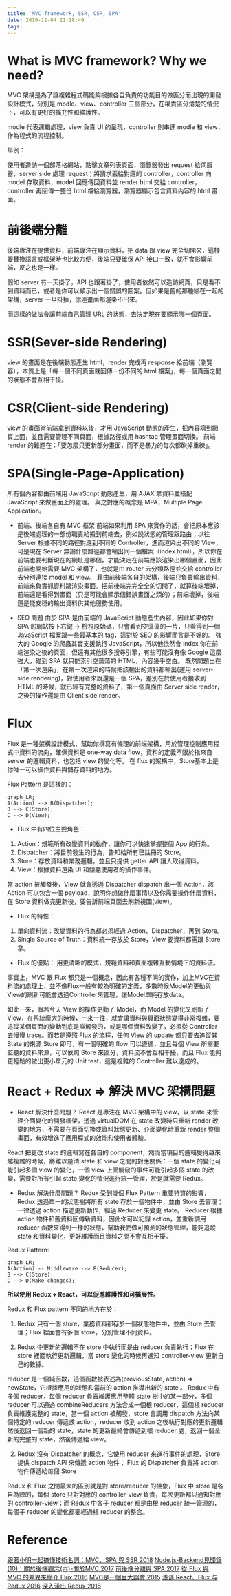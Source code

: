 ```yaml
---
title: 'MVC framework, SSR, CSR, SPA'
date: 2019-11-04 21:18:49
tags:
---
```


# What is MVC framework? Why we need?

MVC 架構是為了讓複雜程式碼能夠根據各自負責的功能目的做區分而出現的開發設計模式，分別是 modle、view、controller 三個部分，在權責區分清楚的情況下，可以有更好的擴充性和維護性。

modle 代表邏輯處理，view 負責 UI 的呈現，controller 則串連 modle 和 view，作為程式的流程控制。

舉例：

使用者造訪一個部落格網站，點擊文章列表頁面，瀏覽器發出 request 給伺服器，server side 處理 request；將請求丟給對應的 controller，controller 向 model 存取資料，model 回應傳回資料並 render html 交給 controller，controller 再回傳一整份 html 檔給瀏覽器，瀏覽器顯示包含資料內容的 html 畫面。

# 前後端分離

後端專注在提供資料，前端專注在顯示資料，把 data 跟 view 完全切開來，這樣要替換語言或框架時也比較方便，後端只要確保 API 接口一致，就不會影響前端，反之也是一樣。

假如 server 有一天掛了，API 也跟著掛了，使用者依然可以造訪網頁，只是看不到資料而已，或者是你可以顯示出一個錯誤的圖案。但如果是舊的那種綁在一起的架構，server 一旦掛掉，你連畫面都渲染不出來。

而這樣的做法會讓前端自己管理 URL 的狀態，去決定現在要顯示哪一個頁面。

# SSR(Sever-side Rendering)

view 的畫面是在後端動態產生 html，render 完成再 response 給前端（瀏覽器），本質上是「每一個不同頁面就回傳一份不同的 html 檔案」，每一個頁面之間的狀態不會互相干擾。

# CSR(Client-side Rendering)

view 的畫面當前端拿到資料以後，才用 JavaScript 動態的產生，把內容填到網頁上面，並且需要管理不同頁面，根據路徑或用 hashtag 管理畫面切換。
前端 render 的難題在：「要怎麼只更新部分畫面，而不是暴力的每次都砍掉重練」。

# SPA(Single-Page-Application)

所有個內容都由前端用 JavaScript 動態產生，用 AJAX 拿資料並搭配 JavaScript 來做畫面上的處理。
與之對應的概念是 MPA，Multiple Page Application。

- 前端、後端各自有 MVC 框架
前端如果利用 SPA 來實作的話，會把原本應該是後端處理的一部份職責給搬到前端去，例如說狀態的管理跟路由；以往 Server 根據不同的路徑對應到不同的 Controller，進而渲染出不同的 View，可是現在 Server 無論什麼路徑都會輸出同一個檔案（index.html），所以你在前端也要判斷現在的網址是哪個，才能決定在前端應該渲染出哪個畫面，因此前端也開始需要 MVC 架構了，也就是由 router 去分類路徑並交給 controller 去分別連接 model 和 view。
藉由前後端各自的架構，後端只負責輸出資料，前端來負責抓資料跟渲染畫面。把前後端完完全全的切開了，就算後端壞掉，前端還是看得到畫面（只是可能會顯示個錯誤畫面之類的）；前端壞掉，後端還是能安穩的輸出資料供其他服務使用。

- SEO 問題
由於 SPA 是由前端的 JavaScript 動態產生內容，因此如果你對 SPA 的網站按下右鍵 -> 檢視原始碼，只會看到空蕩蕩的一片，只看得到一個 JavaScript 檔案跟一些最基本的 tag，這對於 SEO 的影響而言是不好的。
強大的 Google 的爬蟲其實支援執行 JavaScript，所以他依然會 index 你在前端渲染之後的頁面，但還有其他很多搜尋引擎，有些可能沒有像 Google 這麼強大，碰到 SPA 就只能索引空蕩蕩的 HTML，內容幾乎空白。
既然問題出在「第一次渲染」，在第一次渲染的時候把該輸出的資料都輸出(運用 server-side rendering)，對使用者來說還是一個 SPA，差別在於使用者接收到 HTML 的時候，就已經有完整的資料了，第一個頁面由 Server side render，之後的操作還是由 Client side render。

# Flux 

Flux 是一種架構設計模式，幫助你撰寫有條理的前端架構，用於管理控制應用程式中資料的流向，確保資料是 one-way data flow，資料的定義不限於指來自 server 的邏輯資料，也包括 view 的變化等。 在 flux 的架構中，Store基本上是你唯一可以操作資料與儲存資料的地方。

Flux Pattern 是這樣的：
```mermaid
graph LR;
A(Action) --> B(Dispatcher);
B --> C(Store);
C --> D(View);
```

- Flux 中有四位主要角色：

1. Action：規範所有改變資料的動作，讓你可以快速掌握整個 App 的行為。
2. Dispatcher：將目前發生的行為，告知給所有已註冊的 Store。
3. Store：存放資料和業務邏輯，並且只提供 getter API 讓人取得資料。
4. View：根據資料渲染 UI 和傾聽使用者的操作事件。

當 action 被觸發後，View 就會透過 Dispatcher dispatch 出一個 Action，該 Action 可以包含一個 payload，說明你想做什麼事情以及你需要操作什麼資料，在 Store 資料做完更新後，要告訴前端頁面去刷新視圖(view)。

- Flux 的特性：
1. 單向資料流：改變資料的行為都必須經過 Action、Dispatcher，再到 Store。
2. Single Source of Truth：資料統一存放於 Store，View 要資料都需跟 Store 拿。

- Flux 的優點：
用更清晰的模式，規範資料和頁面複雜互動情境下的資料流。

事實上，MVC 跟 Flux 都只是一個概念，因此有各種不同的實作，加上MVC在資料流的處理上，並不像Flux一般有較為明確的定義，多數時候Model的更動與View的刷新可能會透過Controller來管理，讓Model單純存放data。

如此一來，假若今天 View 的操作更動了 Model，而 Model 的變化又刷新了 View，在系統龐大的時候，一來一往，就會讓資料與頁面狀態變得非常複雜，要追蹤某個頁面的變動到底是誰觸發的，或是哪個資料改變了，必須從 Controller 去慢慢 trace。而若是遵照 Flux 的流程，任何 View 的 update 都只要去追蹤其 State 的來源 Store 即可，有一個明確的 flow 可以遵循，並且每個 View 所需要監聽的資料來源，可以依照 Store 來區分，資料流不會互相干擾，而且 Flux 能夠更輕鬆的做出更小單元的 Unit test，這是複雜的 Controller 難以達成的。

# React + Redux => 解決 MVC 架構問題

- React 解決什麼問題？
React 是專注在 MVC 架構中的 view，以 state 來管理介面變化的開發框架，透過 virtualDOM 在 state 改變時只重新 render 改變的地方，不需要在頁面切換或資料狀態更新、介面變化時重新 render 整個畫面，有效增進了應用程式的效能和使用者體驗。

React 把更改 state 的邏輯寫在各自的 component，然而當項目的邏輯變得越來越複雜的時候，將難以釐清 state 和 view 之間的對應關係：一個 state 的變化可能引起多個 view 的變化，一個 view 上面觸發的事件可能引起多個 state 的改變，需要對所有引起 state 變化的情況進行統一管理，於是就需要 Redux。

- Redux 解決什麼問題？
Redux 受到幾個 Flux Pattern 重要特質的影響，Redux 透過單一的狀態樹將所有 state 存於一個物件中，並由 Store 去管理；一律透過 action 描述更新動作，經過 Reducer 來變更 state。
Reducer 根據 action 物件和舊資料回傳新資料，因此你可以紀錄 action，並重新調用 reducer 函數來得到一樣的狀態，幫助我們做可預測的狀態管理，能夠追蹤 state 和資料變化，更好維護而且資料之間不會互相干擾。

Redux Pattern:
```mermaid
graph LR;
A(Action) -- Middleware --> B(Reducer);
B --> C(Store);
C --> D(Make changes);
```

**所以使用 Redux + React，可以促進維護性和可擴展性。**

Redux 和 Flux pattern 不同的地方在於： 
1. Redux 只有一個 store，業務資料都存於一個狀態物件中，並由 Store 去管理；Flux 裡面會有多個 store，分別管理不同資料。

2. Redux 中更新的邏輯不在 store 中執行而是由 reducer 負責執行；Flux 在 store 裡面執行更新邏輯，當 store 變化的時候再通知 controller-view 更新自己的數據。

reducer 是一個純函數，這個函數被表述為(previousState, action) => newState，它根據應用的狀態和當前的 action 推導出新的 state 。 Redux 中有多個 reducer，每個 reducer 負責維護應用整體 state 樹中的某一部分，多個 reducer 可以通過 combineReducers 方法合成一個根 reducer，這個根 reducer 負責維護完整的 state，當一個 action 被觸發，store 會調用 dispatch 方法向某個特定的 reducer 傳遞該 action，reducer 收到 action 之後執行對應的更新邏輯然後返回一個新的 state，state 的更新最終會傳遞到根 reducer 處，返回一個全新的完整的 state，然後傳遞給 view。

2. Redux 沒有 Dispatcher 的概念，它使用 reducer 來進行事件的處理，Store 提供 dispatch API 來傳遞 action 物件；
Flux 的 Dispatcher 負責將 action 物件傳遞給每個 Store

Redux 和 Flux 之間最大的區別就是對 store/reducer 的抽象，Flux 中 store 是各自為陣的，每個 store 只對對應的 controller-view 負責，每次更新都只通知對應的 controller-view；而 Redux 中各子 reducer 都是由根 reducer 統一管理的，每個子 reducer 的變化都要經過根 reducer 的整合。

# Reference 

[跟著小明一起搞懂技術名詞：MVC、SPA 與 SSR 2018](https://medium.com/@hulitw/introduction-mvc-spa-and-ssr-545c941669e9)
[Node.js-Backend見聞錄(10)：關於後端觀念(六)-關於MVC 2017](https://ithelp.ithome.com.tw/articles/10194968)
[前後端分離與 SPA 2017](https://blog.techbridge.cc/2017/09/16/frontend-backend-mvc/)
[從 Flux 與 MVC 的差異來簡介 Flux 2016](https://blog.techbridge.cc/2016/04/29/introduce-flux-from-flux-and-mvc/)
[MVC是一個巨大誤會 2015](http://blog.turn.tw/?p=1539)
[浅谈 React、Flux 与 Redux 2016](https://imweb.io/topic/57711e37f0a5487b05f325b5)
[深入淺出 Redux 2016](https://medium.com/4cats-io/%E6%B7%B1%E5%85%A5%E6%B7%BA%E5%87%BA-redux-7b08403c4957)
